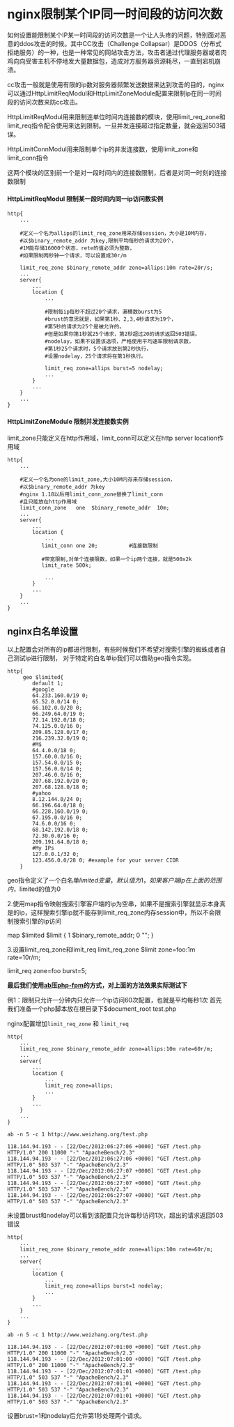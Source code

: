 # nginx限制某个IP同一时间段的访问次数

如何设置能限制某个IP某一时间段的访问次数是一个让人头疼的问题，特别面对恶意的ddos攻击的时候。其中CC攻击（Challenge Collapsar）是DDOS（分布式拒绝服务）的一种，也是一种常见的网站攻击方法，攻击者通过代理服务器或者肉鸡向向受害主机不停地发大量数据包，造成对方服务器资源耗尽，一直到宕机崩溃。

cc攻击一般就是使用有限的ip数对服务器频繁发送数据来达到攻击的目的，nginx可以通过HttpLimitReqModul和HttpLimitZoneModule配置来限制ip在同一时间段的访问次数来防cc攻击。

HttpLimitReqModul用来限制连单位时间内连接数的模块，使用limit_req_zone和limit_req指令配合使用来达到限制。一旦并发连接超过指定数量，就会返回503错误。

HttpLimitConnModul用来限制单个ip的并发连接数，使用limit_zone和limit_conn指令

这两个模块的区别前一个是对一段时间内的连接数限制，后者是对同一时刻的连接数限制

#### HttpLimitReqModul 限制某一段时间内同一ip访问数实例

```nginx
http{
    ...

    #定义一个名为allips的limit_req_zone用来存储session，大小是10M内存，
    #以$binary_remote_addr 为key,限制平均每秒的请求为20个，
    #1M能存储16000个状态，rete的值必须为整数，
    #如果限制两秒钟一个请求，可以设置成30r/m

    limit_req_zone $binary_remote_addr zone=allips:10m rate=20r/s;
    ...
    server{
        ...
        location {
            ...

            #限制每ip每秒不超过20个请求，漏桶数burst为5
            #brust的意思就是，如果第1秒、2,3,4秒请求为19个，
            #第5秒的请求为25个是被允许的。
            #但是如果你第1秒就25个请求，第2秒超过20的请求返回503错误。
            #nodelay，如果不设置该选项，严格使用平均速率限制请求数，
            #第1秒25个请求时，5个请求放到第2秒执行，
            #设置nodelay，25个请求将在第1秒执行。

            limit_req zone=allips burst=5 nodelay;
            ...
        }
        ...
    }
    ...
}
```

#### HttpLimitZoneModule 限制并发连接数实例

limit_zone只能定义在http作用域，limit_conn可以定义在http server location作用域

```nginx
http{
    ...

    #定义一个名为one的limit_zone,大小10M内存来存储session，
    #以$binary_remote_addr 为key
    #nginx 1.18以后用limit_conn_zone替换了limit_conn
    #且只能放在http作用域
    limit_conn_zone   one  $binary_remote_addr  10m;  
    ...
    server{
        ...
        location {
            ...
           limit_conn one 20;          #连接数限制

           #带宽限制,对单个连接限数，如果一个ip两个连接，就是500x2k
           limit_rate 500k;            

            ...
        }
        ...
    }
    ...
}
```

## nginx白名单设置

以上配置会对所有的ip都进行限制，有些时候我们不希望对搜索引擎的蜘蛛或者自己测试ip进行限制，
对于特定的白名单ip我们可以借助geo指令实现。

```nginx
http{
     geo $limited{
        default 1;
        #google 
        64.233.160.0/19 0;
        65.52.0.0/14 0;
        66.102.0.0/20 0;
        66.249.64.0/19 0;
        72.14.192.0/18 0;
        74.125.0.0/16 0;
        209.85.128.0/17 0;
        216.239.32.0/19 0;
        #M$
        64.4.0.0/18 0;
        157.60.0.0/16 0;
        157.54.0.0/15 0;
        157.56.0.0/14 0;
        207.46.0.0/16 0;
        207.68.192.0/20 0;
        207.68.128.0/18 0;
        #yahoo
        8.12.144.0/24 0;
        66.196.64.0/18 0;
        66.228.160.0/19 0;
        67.195.0.0/16 0;
        74.6.0.0/16 0;
        68.142.192.0/18 0;
        72.30.0.0/16 0;
        209.191.64.0/18 0;
        #My IPs
        127.0.0.1/32 0;
        123.456.0.0/28 0; #example for your server CIDR
    }
```

geo指令定义了一个白名单$limited变量，默认值为1，如果客户端ip在上面的范围内，$limited的值为0

2.使用map指令映射搜索引擎客户端的ip为空串，如果不是搜索引擎就显示本身真是的ip，这样搜索引擎ip就不能存到limit_req_zone内存session中，所以不会限制搜索引擎的ip访问

map $limited $limit {
1 $binary_remote_addr;
0 "";
}

3.设置limit_req_zone和limit_req
limit_req_zone $limit zone=foo:1m rate=10r/m;

limit_req zone=foo burst=5;

**最后我们使用[ab](http://www.nginx.cn/110.html)压[php-fpm](http://www.nginx.cn/231.html)的方式，对上面的方法效果实际测试下**

例1：限制只允许一分钟内只允许一个ip访问60次配置，也就是平均每秒1次
首先我们准备一个php脚本放在根目录下$document_root
test.php

nginx配置增加`limit_req_zone` 和 `limit_req`

```nginx
http{
    ...
    limit_req_zone $binary_remote_addr zone=allips:10m rate=60r/m;
    ...
    server{
        ...
        location {
            ...
            limit_req zone=allips;
            ...
        }
        ...
    }
    ...
}
```

```shell
ab -n 5 -c 1 http://www.weizhang.org/test.php

118.144.94.193 - - [22/Dec/2012:06:27:06 +0000] "GET /test.php HTTP/1.0" 200 11000 "-" "ApacheBench/2.3"
118.144.94.193 - - [22/Dec/2012:06:27:06 +0000] "GET /test.php HTTP/1.0" 503 537 "-" "ApacheBench/2.3"
118.144.94.193 - - [22/Dec/2012:06:27:07 +0000] "GET /test.php HTTP/1.0" 503 537 "-" "ApacheBench/2.3"
118.144.94.193 - - [22/Dec/2012:06:27:07 +0000] "GET /test.php HTTP/1.0" 503 537 "-" "ApacheBench/2.3"
118.144.94.193 - - [22/Dec/2012:06:27:07 +0000] "GET /test.php HTTP/1.0" 503 537 "-" "ApacheBench/2.3"
```

未设置brust和nodelay可以看到该配置只允许每秒访问1次，超出的请求返回503错误

```nginx
http{
    ...
    limit_req_zone $binary_remote_addr zone=allips:10m rate=60r/m;
    ...
    server{
        ...
        location {
            ...
            limit_req zone=allips burst=1 nodelay;
            ...
        }
        ...
    }
    ...
}	
```

```shell
ab -n 5 -c 1 http://www.weizhang.org/test.php

118.144.94.193 - - [22/Dec/2012:07:01:00 +0000] "GET /test.php HTTP/1.0" 200 11000 "-" "ApacheBench/2.3"
118.144.94.193 - - [22/Dec/2012:07:01:00 +0000] "GET /test.php HTTP/1.0" 200 11000 "-" "ApacheBench/2.3"
118.144.94.193 - - [22/Dec/2012:07:01:01 +0000] "GET /test.php HTTP/1.0" 503 537 "-" "ApacheBench/2.3"
118.144.94.193 - - [22/Dec/2012:07:01:01 +0000] "GET /test.php HTTP/1.0" 503 537 "-" "ApacheBench/2.3"
118.144.94.193 - - [22/Dec/2012:07:01:01 +0000] "GET /test.php HTTP/1.0" 503 537 "-" "ApacheBench/2.3"
```

设置brust=1和nodelay后允许第1秒处理两个请求。

